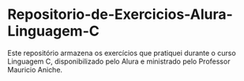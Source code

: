 # Repositorio-de-Exercicios-Alura-Linguagem-C
Este repositório armazena os exercícios que pratiquei durante o curso Linguagem C, disponibilizado pelo Alura e ministrado pelo Professor Mauricio Aniche. 
